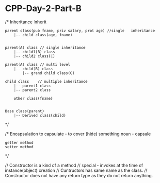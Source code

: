 # CPP-Day-2-Part-B


/*
	Inheritance
		Inherit

	parent class(pub fname, priv salary, prot age) //single   inheritance
		|-- child class(age, fname)


	parent(A) class // single inheritance
		|-- child1(B) class
		|-- child2 class(C)

	parent(A) class // multi level
		|-- child(B) class
			|-- grand child class(C)

	child class    // multiple inheritance
		|-- parent1 class
		|-- parent2 class

		other class(fname)


	Base class(parent)
		|-- Derived class(child)

*/


/*
	Encapsulation
		to capsulate - to cover (hide) something
		noun - capsule
	

	getter method
	setter method

*/


// Constructor is a kind of a method
//	special  -  invokes at the time of instance(object) creation
// Cuntructors has same name as the class.
// Constructor does not have any return type as they do not return anything.

